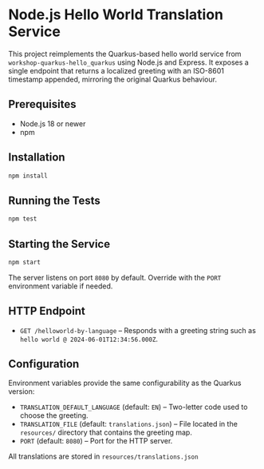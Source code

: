 # Node.js Hello World Translation Service

This project reimplements the Quarkus-based hello world service from `workshop-quarkus-hello_quarkus` using Node.js and Express. It exposes a single endpoint that returns a localized greeting with an ISO-8601 timestamp appended, mirroring the original Quarkus behaviour.

## Prerequisites
- Node.js 18 or newer
- npm

## Installation
```bash
npm install
```

## Running the Tests
```bash
npm test
```

## Starting the Service
```bash
npm start
```
The server listens on port `8080` by default. Override with the `PORT` environment variable if needed.

## HTTP Endpoint
- `GET /helloworld-by-language` – Responds with a greeting string such as `hello world @ 2024-06-01T12:34:56.000Z`.

## Configuration
Environment variables provide the same configurability as the Quarkus version:
- `TRANSLATION_DEFAULT_LANGUAGE` (default: `EN`) – Two-letter code used to choose the greeting.
- `TRANSLATION_FILE` (default: `translations.json`) – File located in the `resources/` directory that contains the greeting map.
- `PORT` (default: `8080`) – Port for the HTTP server.

All translations are stored in `resources/translations.json` 
